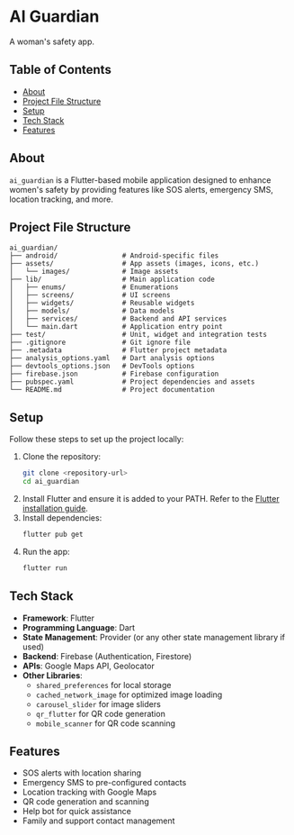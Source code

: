 # AI Guardian

A woman's safety app.

## Table of Contents

- [About](#about)
- [Project File Structure](#project-file-structure)
- [Setup](#setup)
- [Tech Stack](#tech-stack)
- [Features](#features)

## About

`ai_guardian` is a Flutter-based mobile application designed to enhance women's safety by providing
features like SOS alerts, emergency SMS, location tracking, and more.

## Project File Structure

```
ai_guardian/
├── android/                # Android-specific files
├── assets/                 # App assets (images, icons, etc.)
│   └── images/             # Image assets
├── lib/                    # Main application code
│   ├── enums/              # Enumerations
│   ├── screens/            # UI screens
│   ├── widgets/            # Reusable widgets
│   ├── models/             # Data models
│   ├── services/           # Backend and API services
│   └── main.dart           # Application entry point
├── test/                   # Unit, widget and integration tests
├── .gitignore              # Git ignore file
├── .metadata               # Flutter project metadata
├── analysis_options.yaml   # Dart analysis options
├── devtools_options.json   # DevTools options
├── firebase.json           # Firebase configuration
├── pubspec.yaml            # Project dependencies and assets
└── README.md               # Project documentation
```

## Setup

Follow these steps to set up the project locally:

1. Clone the repository:
   ```bash
   git clone <repository-url>
   cd ai_guardian
   ```
2. Install Flutter and ensure it is added to your PATH. Refer to
   the [Flutter installation guide](https://flutter.dev/docs/get-started/install).
3. Install dependencies:
   ```bash
   flutter pub get
   ```
4. Run the app:
   ```bash
   flutter run
   ```

## Tech Stack

- **Framework**: Flutter
- **Programming Language**: Dart
- **State Management**: Provider (or any other state management library if used)
- **Backend**: Firebase (Authentication, Firestore)
- **APIs**: Google Maps API, Geolocator
- **Other Libraries**:
    - `shared_preferences` for local storage
    - `cached_network_image` for optimized image loading
    - `carousel_slider` for image sliders
    - `qr_flutter` for QR code generation
    - `mobile_scanner` for QR code scanning

## Features

- SOS alerts with location sharing
- Emergency SMS to pre-configured contacts
- Location tracking with Google Maps
- QR code generation and scanning
- Help bot for quick assistance
- Family and support contact management
